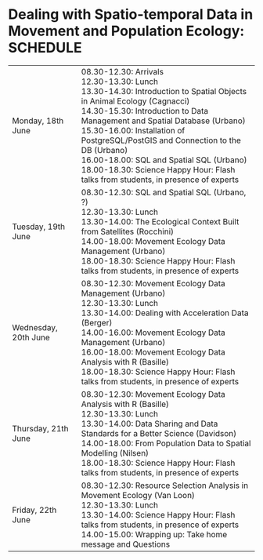 # Dealing with Spatio-temporal Data in Movement and Population Ecology: SCHEDULE
<table> 
<tr><td>Monday, 18th June</td> 
<td>
08.30-12.30: Arrivals<br>
12.30-13.30: Lunch<br>
13.30-14.30: Introduction to Spatial Objects in Animal Ecology (Cagnacci)<br>
14.30-15.30: Introduction to Data Management and Spatial Database (Urbano)<br>
15.30-16.00: Installation of PostgreSQL/PostGIS and Connection to the DB (Urbano)<br>
16.00-18.00: SQL and Spatial SQL (Urbano)<br>
18.00-18.30: Science Happy Hour: Flash talks from students, in presence of experts<br>
</td> 
</tr> 
<tr><td>Tuesday, 19th June</td> 
<td>
08.30-12.30: SQL and Spatial SQL (Urbano, ?)<br>
12.30-13.30: Lunch<br>
13.30-14.00: The Ecological Context Built from Satellites (Rocchini)<br>
14.00-18.00: Movement Ecology Data Management (Urbano)<br>
18.00-18.30: Science Happy Hour: Flash talks from students, in presence of experts<br>
</td> 
</tr> 
<tr><td>Wednesday, 20th June</td> 
<td>
08.30-12.30: Movement Ecology Data Management (Urbano)<br>
12.30-13.30: Lunch<br>
13.30-14.00: Dealing with Acceleration Data (Berger)<br>
14.00-16.00: Movement Ecology Data Management (Urbano)<br>
16.00-18.00: Movement Ecology Data Analysis with R (Basille)<br>
18.00-18.30: Science Happy Hour: Flash talks from students, in presence of experts<br>
</td> 
</tr> 
<tr><td>Thursday, 21th June</td> 
<td>
08.30-12.30: Movement Ecology Data Analysis with R (Basille)<br>
12.30-13.30: Lunch<br>
13.30-14.00: Data Sharing and Data Standards for a Better Science (Davidson)<br>  
14.00-18.00: From Population Data to Spatial Modelling (Nilsen)<br>
18.00-18.30: Science Happy Hour: Flash talks from students, in presence of experts<br>
</td> 
</tr> 
<tr><td>Friday, 22th June</td> 
<td>
08.30-12.30: Resource Selection Analysis in Movement Ecology (Van Loon)<br>
12.30-13.30: Lunch<br>
13.30-14.00: Science Happy Hour: Flash talks from students, in presence of experts<br>
14.00-15.00: Wrapping up: Take home message and Questions<br>
</td> 
</tr> 
</table>
